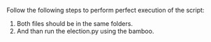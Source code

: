 Follow the following steps to perform perfect execution of the script:
 1) Both files should be in the same folders.
 2) And than run the election.py using the bamboo.
